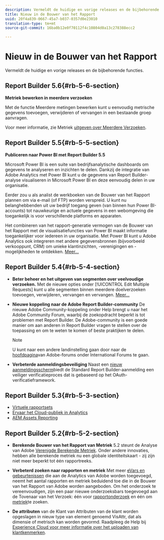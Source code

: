 ```yaml
---
description: Vermeldt de huidige en vorige releases en de bijbehorende functies.
title: Nieuw in de Bouwer van het Rapport
uuid: 20f4a839-0667-45a7-b037-0357d0e23010
translation-type: tm+mt
source-git-commit: 16ba0b12e0f70112f4c10804d0a13c278388ecc2

---
```



# Nieuw in de Bouwer van het Rapport

Vermeldt de huidige en vorige releases en de bijbehorende functies.

## Report Builder 5.6{#rb-5-6-section}

**Metriek bewerken in meerdere verzoeken**

Met de functie Meerdere metingen bewerken kunt u eenvoudig metrische gegevens toevoegen, verwijderen of vervangen in een bestaande groep aanvragen.

Voor meer informatie, zie Metriek [uitgeven over Meerdere Verzoeken](/help/analyze/report-builder/manage-requests/edit-multiple-metrics.md).

## Report Builder 5.5{#rb-5-5-section}

**Publiceren naar Power BI met Report Builder 5.5**

Microsoft Power BI is een suite van bedrijfsanalytische dashboards om gegevens te analyseren en inzichten te delen. Dankzij de integratie van Adobe Analytics met Power BI kunt u de gegevens van Report Builder-analyse visualiseren in Microsoft Power BI en deze eenvoudig delen in uw organisatie.

Eerder zou u als analist de werkboeken van de Bouwer van het Rapport plannen om via e-mail (of FTP) worden verspreid. U kunt nu belanghebbenden uit uw bedrijf toegang geven (van binnen hun Power BI-accounts) tot nauwkeurige en actuele gegevens in een webomgeving die toegankelijk is voor verschillende platforms en apparaten.

Het combineren van het rapport-generatie vermogen van de Bouwer van het Rapport met de visualisatiefuncties van Power BI maakt informatie toegankelijker voor iedereen in uw organisatie. Met Power BI kunt u Adobe Analytics ook integreren met andere gegevensbronnen (bijvoorbeeld verkooppunt, CRM) om unieke klantinzichten, -verenigingen en -mogelijkheden te ontdekken. [Meer...](/help/analyze/report-builder/c-publish-power-bi/power-bi.md)

## Report Builder 5.4{#rb-5-4-section}

* **Beter beheer en het uitgeven van segmenten over veelvoudige verzoeken.** Met de nieuwe opties onder [!UICONTROL Edit Multiple Requests] kunt u alle segmenten binnen meerdere doelverzoeken toevoegen, verwijderen, vervangen en vervangen. [Meer...](/help/analyze/report-builder/data-requests/segmentation.md#section_C3D63FCBE1A94369A319243313B03C93)

* **Nieuwe koppeling naar de Adobe Report Builder-community** De nieuwe Adobe Community-koppeling onder Help brengt u naar het Adobe Community Forum, waarbij de zoekopdracht beperkt is tot problemen met Report Builder. De Adobe-community is een goede manier om aan anderen in Report Builder vragen te stellen over de toepassing en om te weten te komen of beste praktijken te delen.

   >[!NOTE]
   >
   >U kunt naar een andere landinstelling gaan door naar de [hoofdpagina](https://forums.adobe.com/welcome)van Adobe-forums onder International Forums te gaan.

* **Verbeterde aanmeldingsbeveiliging** Naast een [nieuw aanmeldingsscherm](/help/analyze/report-builder/setup/login.md)biedt de Standard Report Builder-aanmelding een veiliger verificatieproces dat is gebaseerd op het OAuth-verificatieframework.

## Report Builder 5.3{#rb-5-3-section}

* [Virtuele rapportsets](https://marketing.adobe.com/resources/help/en_US/reference/virtual-report-suites.html)
* [Ervaar het Cloud-publiek in Analytics](https://marketing.adobe.com/resources/help/en_US/mcloud/mc-audiences-aam.html)
* [AEM Assets Reporting](https://marketing.adobe.com/resources/help/en_US/reference/aem-assets-reporting.html)

## Report Builder 5.2{#rb-5-2-section}

* **Berekende Bouwer van het Rapport van Metriek** 5.2 steunt de Analyse van Adobe [Verenigde Berekende Metriek](/help/analyze/report-builder/layout/c-metrics-dimensions/calculated-metrics.md). Onder andere innovaties, hebben alle berekende metriek nu een globale identiteitskaart - zij zijn niet meer beperkt tot één rapportreeks.

* **Verbeterd zoeken naar rapporten en metriek** Met meer [eVars en gebeurtenissen](https://marketing.adobe.com/resources/help/en_US/sc/implement/evars_events.html) die aan de Analytics van Adobe worden toegevoegd, neemt het aantal rapporten en metriek beduidend toe die in de Bouwer van het Rapport van Adobe worden aangeboden. Om het onderzoek te vereenvoudigen, zijn een paar nieuwe onderzoeksbars toegevoegd aan de Tovenaar van het Verzoek: één voor [rapportonderzoek](/help/analyze/report-builder/data-requests/c-report-types/select-report-types.md) en één om [metriek](/help/analyze/report-builder/layout/c-metrics-dimensions/t-add-metrics-and-dimensions.md)te zoeken.

* **De attributen** van de Klant van Attributen van de klant worden opgeslagen in nieuw type van element genoemd VisAttr, dat als dimensie of metrisch kan worden gevormd. Raadpleeg de Help bij [Experience Cloud voor meer informatie over het uploaden van klantkenmerken](https://marketing.adobe.com/resources/help/en_US/mcloud/attributes.html).

